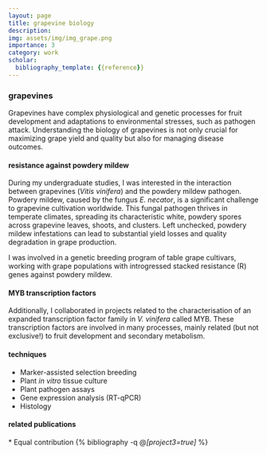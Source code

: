 ```yaml
---
layout: page
title: grapevine biology
description: 
img: assets/img/img_grape.png
importance: 3
category: work
scholar:
  bibliography_template: {{reference}}
---
```


### **grapevines**

Grapevines have complex physiological and genetic processes for fruit development and adaptations to environmental stresses, such as pathogen attack. Understanding the biology of grapevines is not only crucial for maximizing grape yield and quality but also for managing disease outcomes.

#### **resistance against powdery mildew**

During my undergraduate studies, I was interested in the interaction between grapevines (*Vitis vinifera*) and the powdery mildew pathogen. Powdery mildew, caused by the fungus *E. necator*, is a significant challenge to grapevine cultivation worldwide. This fungal pathogen thrives in temperate climates, spreading its characteristic white, powdery spores across grapevine leaves, shoots, and clusters. Left unchecked, powdery mildew infestations can lead to substantial yield losses and quality degradation in grape production.

I was involved in a genetic breeding program of table grape cultivars, working with grape populations with introgressed stacked resistance (R) genes against powdery mildew.

#### **MYB transcription factors**
Additionally, I collaborated in projects related to the characterisation of an expanded transcription factor family in *V. vinifera* called MYB. These transcription factors are involved in many processes, mainly related (but not exclusive!) to fruit development and secondary metabolism.

#### **techniques**
- Marker-assisted selection breeding
- Plant *in vitro* tissue culture
- Plant pathogen assays
- Gene expression analysis (RT-qPCR)
- Histology

#### **related publications**
\* Equal contribution
{% bibliography -q @*[project3=true]* %}
